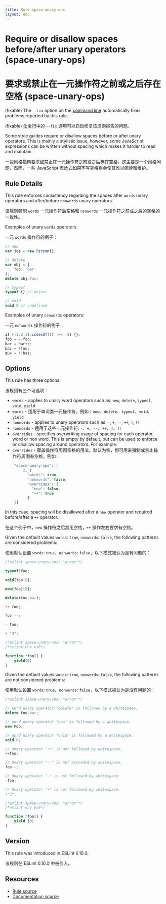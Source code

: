 ```yaml
---
title: Rule space-unary-ops
layout: doc
---
```

<!-- Note: No pull requests accepted for this file. See README.md in the root directory for details. -->

# Require or disallow spaces before/after unary operators (space-unary-ops)

# 要求或禁止在一元操作符之前或之后存在空格 (space-unary-ops)

(fixable) The `--fix` option on the [command line](../user-guide/command-line-interface#fix) automatically fixes problems reported by this rule.

(fixable) [命令行](../user-guide/command-line-interface#fix)中的 `--fix` 选项可以自动修复该规则报告的问题。

Some style guides require or disallow spaces before or after unary operators. This is mainly a stylistic issue, however, some JavaScript expressions can be written without spacing which makes it harder to read and maintain.

一些风格指南要求或禁止在一元操作符之前或之后存在空格。这主要是一个风格问题，然而，一些 JavaScript 表达式如果不写空格将会使其难以阅读和维护。

## Rule Details

This rule enforces consistency regarding the spaces after `words` unary operators and after/before `nonwords` unary operators.

该规则强制 `words` 一元操作符后空格和 `nonwords` 一元操作符之前或之后的空格的一致性。

Examples of unary `words` operators:

一元 `words` 操作符的例子：

```js
// new
var joe = new Person();

// delete
var obj = {
    foo: 'bar'
};
delete obj.foo;

// typeof
typeof {} // object

// void
void 0 // undefined
```

Examples of unary `nonwords` operators:

一元 `nonwords` 操作符的例子：

```js
if ([1,2,3].indexOf(1) !== -1) {};
foo = --foo;
bar = bar++;
baz = !foo;
qux = !!baz;
```

## Options

This rule has three options:

该规则有三个可选项：

* `words` - applies to unary word operators such as: `new`, `delete`, `typeof`, `void`, `yield`
* `words` - 适用于单词类一元操作符，例如：`new`、`delete`、`typeof`、`void`、`yield`
* `nonwords` - applies to unary operators such as: `-`, `+`, `--`, `++`, `!`, `!!`
* `nonwords` - 适用于这些一元操作符: `-`、`+`、`--`、`++`、`!`、`!!`
* `overrides` - specifies overwriting usage of spacing for each
  operator, word or non word. This is empty by default, but can be used
  to enforce or disallow spacing around operators. For example:
* `overrides` - 覆盖操作符周围空格的用法。默认为空，但可用来强制或禁止操作符周围有空格。例如：

```js
    "space-unary-ops": [
        2, {
          "words": true,
          "nonwords": false,
          "overrides": {
            "new": false,
            "++": true
          }
    }]
```

In this case, spacing will be disallowed after a `new` operator and required before/after a `++` operator.

在这个例子中，`new` 操作符之后禁用空格，`++` 操作左右要求有空格。

Given the default values `words`: `true`, `nonwords`: `false`, the following patterns are considered problems:

使用默认设置 `words`: `true`、`nonwords`: `false`，以下模式被认为是有问题的：

```js
/*eslint space-unary-ops: "error"*/

typeof!foo;

void{foo:0};

new[foo][0];

delete(foo.bar);

++ foo;

foo --;

- foo;

+ "3";
```

```js
/*eslint space-unary-ops: "error"*/
/*eslint-env es6*/

function *foo() {
    yield(0)
}
```

Given the default values `words`: `true`, `nonwords`: `false`, the following patterns are not considered problems:

使用默认设置 `words`: `true`、`nonwords`: `false`，以下模式被认为是没有问题的：

```js
/*eslint space-unary-ops: "error"*/

// Word unary operator "delete" is followed by a whitespace.
delete foo.bar;

// Word unary operator "new" is followed by a whitespace.
new Foo;

// Word unary operator "void" is followed by a whitespace.
void 0;

// Unary operator "++" is not followed by whitespace.
++foo;

// Unary operator "--" is not preceded by whitespace.
foo--;

// Unary operator "-" is not followed by whitespace.
-foo;

// Unary operator "+" is not followed by whitespace.
+"3";
```

```js
/*eslint space-unary-ops: "error"*/
/*eslint-env es6*/

function *foo() {
    yield (0)
}
```

## Version

This rule was introduced in ESLint 0.10.0.

该规则在 ESLint 0.10.0 中被引入。

## Resources

* [Rule source](https://github.com/eslint/eslint/tree/master/lib/rules/space-unary-ops.js)
* [Documentation source](https://github.com/eslint/eslint/tree/master/docs/rules/space-unary-ops.md)

